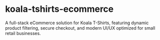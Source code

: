 # koala-tshirts-ecommerce
A full-stack eCommerce solution for Koala T-Shirts, featuring dynamic product filtering, secure checkout, and modern UI/UX optimized for small retail businesses.
